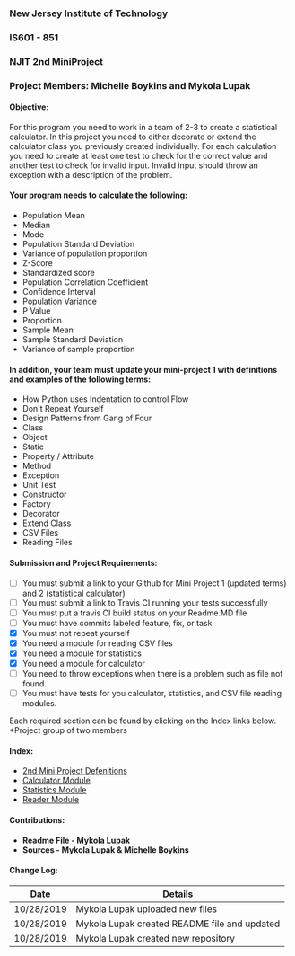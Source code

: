 ### New Jersey Institute of Technology
### IS601 - 851
### NJIT 2nd MiniProject
### Project Members: Michelle Boykins and Mykola Lupak
#### Objective:
For this program you need to work in a team of 2-3 to create a statistical calculator. In this project you need to either decorate or extend the calculator class you previously created individually. For each calculation you need to create at least one test to check for the correct value and another test to check for invalid input. Invalid input should throw an exception with a description of the problem.

#### Your program needs to calculate the following:

* Population Mean
* Median
* Mode
* Population Standard Deviation
* Variance of population proportion
* Z-Score
* Standardized score
* Population Correlation Coefficient
* Confidence Interval
* Population Variance
* P Value
* Proportion
* Sample Mean
* Sample Standard Deviation
* Variance of sample proportion

#### In addition, your team must update your mini-project 1 with definitions and examples of the following terms:

* How Python uses Indentation to control Flow
* Don't Repeat Yourself
* Design Patterns from Gang of Four
* Class
* Object
* Static
* Property / Attribute
* Method
* Exception
* Unit Test
* Constructor
* Factory
* Decorator
* Extend Class
* CSV Files
* Reading Files

#### Submission  and Project Requirements:

- [ ]  You must submit a link to your Github for Mini Project 1 (updated terms) and 2 (statistical calculator) 
- [ ] You must submit a link to Travis CI running your tests successfully
- [ ] You must put a travis CI build status on your Readme.MD file
- [ ] You must have commits labeled feature, fix, or task 
- [x] You must not repeat yourself
- [x] You need a module for reading CSV files
- [x] You need a module for statistics
- [x] You need a module for calculator
- [ ] You need to throw exceptions when there is a problem such as file not found.
- [ ] You must have tests for you calculator, statistics, and CSV file reading modules.   

Each required section can be found by clicking on the Index links below.</br> 
*Project group of two members

#### Index:
* [2nd Mini Project Defenitions](https://github.com/mykolatyniv/NJIT-1st-MiniProject/blob/master/calculator.md)
* [Calculator Module](src/Calculator.py)
* [Statistics  Module](src/Statistics.py)
* [Reader Module](src/CsvReader.py)

 <a name="contributions">
 
#### Contributions:
- **Readme File - Mykola Lupak**
- **Sources - Mykola Lupak & Michelle Boykins**
 
#### Change Log:
|  Date  | Details  |  
|---|---|
|  10/28/2019  | Mykola Lupak uploaded new files |  
|  10/28/2019  | Mykola Lupak created README file and updated | 
|  10/28/2019  | Mykola Lupak created new repository |  

